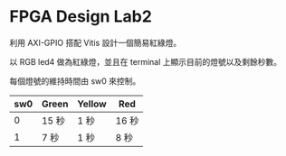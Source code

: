 # FPGA Design Lab2

利用 AXI-GPIO 搭配 Vitis 設計一個簡易紅綠燈。


以 RGB led4 做為紅綠燈，並且在 terminal 上顯示目前的燈號以及剩餘秒數。  

每個燈號的維持時間由 sw0 來控制。  

| sw0 | Green | Yellow | Red |
|-------|-------|-------|-------|
| 0 | 15 秒 | 1 秒 | 16 秒 |
| 1 |  7 秒 | 1 秒 |  8 秒 |


